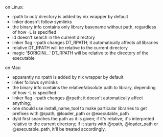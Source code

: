 on Linux:
- rpath to out/ directory is added by nix wrapper by default
- linker doesn't follow symlinks
- the binary info contains only library basename without path,
  regardless of how -L is specified
- ld doesn't search in the current directory
- linker flag -rpath changes DT_RPATH; it automatically affects all libraries
- relative DT_RPATH will be relative to the current directory
- magic '$ORIGIN/...' DT_RPATH will be relative to the directory
  of the executable

on Mac:
- apparantly no rpath is added by nix wrapper by default
- linker follows symlinks
- the binary info contains the relative/absolute path to library,
  depending of how -L is specified
- linker flag -rpath changes @rpath; it doesn't automatically affect anything;
- one should use install_name_tool to make particular libraries
  to get prefixes with @rpath, @loader_path or @executable_path
- dyld first searches the path as it is given;
  if it's relative, it's interpreted relative to the current directory;
  if it starts with @rpath, @loader_path or @executable_path,
  it'll be treated accordingly.
